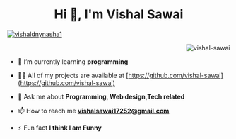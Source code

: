 <h1 align="center">Hi 👋, I'm Vishal Sawai</h1>
<p align="left"> <a href="https://twitter.com/vishaldnynasha1" target="blank"><img src="https://img.shields.io/twitter/follow/vishaldnynasha1?logo=twitter&style=for-the-badge" alt="vishaldnynasha1" /></a> </p>
<!-- <img align="right" src="developer.gif" width="490" height="320"/> -->
<p>&nbsp;<img align="right" src="https://github-readme-stats.vercel.app/api?username=vishal-sawai&show_icons=true&locale=en&title_color=ffffff&icon_color=bb2acf&text_color=daf7dc&bg_color=151515"" alt="vishal-sawai" /></p>

- 🌱 I’m currently learning **programming**

- 👨‍💻 All of my projects are available at [https://github.com/vishal-sawai](https://github.com/vishal-sawai)

- 💬 Ask me about **Programming, Web design,Tech related**

- 📫 How to reach me **vishalsawai17252@gmail.com**

- ⚡ Fun fact **I think I am Funny**

